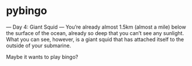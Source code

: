 # pybingo

<!-- WARNING: THIS FILE WAS AUTOGENERATED! DO NOT EDIT! -->

— Day 4: Giant Squid — You’re already almost 1.5km (almost a mile) below
the surface of the ocean, already so deep that you can’t see any
sunlight. What you can see, however, is a giant squid that has attached
itself to the outside of your submarine.

Maybe it wants to play bingo?
